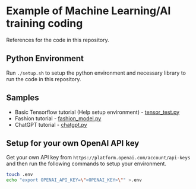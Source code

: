 # Example of Machine Learning/AI training coding

References for the code in this repository.

## Python Environment
Run `./setup.sh` to setup the python environment and necessary library to run the code in this repository.

## Samples

* Basic Tensorflow tutorial (Help setup environment) - [tensor_test.py](tensor_test.py)
* Fashion tutorial - [fashion_model.py](fashion_model.py)
* ChatGPT tutorial - [chatgpt.py](chatgpt.py)

## Setup for your own OpenAI API key
Get your own API key from `https://platform.openai.com/account/api-keys` and then run the following commands to setup your environment.
```bash
touch .env
echo "export OPENAI_API_KEY=\"<OPENAI_KEY>\"" >.env
```
